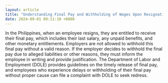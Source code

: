 ```yaml
---
layout: article
title: "Understanding Final Pay and Withholding of Wages Upon Resignation"
date: 2024-09-01 09:11:10 +0800
---
```


<p>In the Philippines, when an employee resigns, they are entitled to receive their final pay, which includes their last salary, any unpaid benefits, and other monetary entitlements. Employers are not allowed to withhold this final pay without a valid reason. If the employer decides to withhold the final pay due to alleged liabilities or other reasons, they must inform the employee in writing and provide justification. The Department of Labor and Employment (DOLE) provides guidelines on the timely release of final pay, and employees who experience delays or withholding of their final pay without proper cause can file a complaint with DOLE to seek redress.</p>